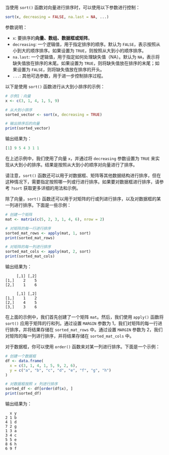 当使用 `sort()` 函数对向量进行排序时，可以使用以下参数进行控制：

```R
sort(x, decreasing = FALSE, na.last = NA, ...)
```
参数说明：
- `x`: 要排序的**向量、数组、数据框或矩阵**。
- `decreasing`: 一个逻辑值，用于指定排序的顺序。默认为 `FALSE`，表示按照从小到大的顺序排序。如果设置为 `TRUE`，则按照从大到小的顺序排序。
- `na.last`: 一个逻辑值，用于指定如何处理缺失值（NA）。默认为 `NA`，表示将缺失值放在排序的末尾。如果设置为 `TRUE`，则将缺失值放在排序的末尾；如果设置为 `FALSE`，则将缺失值放在排序的开头。
- `...`: 其他可选参数，用于进一步控制排序过程。

以下是使用 `sort()` 函数进行从大到小排序的示例：

```R
# 示例1：向量
x <- c(3, 1, 4, 1, 5, 9)

# 从大到小排序
sorted_vector <- sort(x, decreasing = TRUE)

# 输出排序后的向量
print(sorted_vector)
```

输出结果为：

```R
[1] 9 5 4 3 1 1
```

在上述示例中，我们使用了向量 `x`，并通过将 `decreasing` 参数设置为 `TRUE` 来实现从大到小的排序。结果是按照从大到小的顺序对向量进行了排序。

请注意，`sort()` 函数还可以用于对数据框、矩阵等其他数据结构进行排序，但在这种情况下，需要指定按照哪一列或行进行排序。如果要对数据框进行排序，请参考 `?sort` 获取更多详细的用法和示例。

除了向量，`sort()` 函数还可以用于对矩阵的行或列进行排序，以及对数据框的某一列进行排序。下面是一些示例：

```R
# 创建一个矩阵
mat <- matrix(c(5, 2, 3, 1, 4, 6), nrow = 2)

# 对矩阵的每一行进行排序
sorted_mat_rows <- apply(mat, 1, sort)
print(sorted_mat_rows)

# 对矩阵的每一列进行排序
sorted_mat_cols <- apply(mat, 2, sort)
print(sorted_mat_cols)
```

输出结果为：

```
     [,1] [,2]
[1,]    2    5
[2,]    1    6

     [,1] [,2]
[1,]    1    2
[2,]    4    5
[3,]    3    6
```

在上面的示例中，我们首先创建了一个矩阵 `mat`。然后，我们使用 `apply()` 函数将 `sort()` 应用于矩阵的行和列。通过设置 `MARGIN` 参数为 1，我们对矩阵的每一行进行排序，并将结果存储在 `sorted_mat_rows` 中。通过设置 `MARGIN` 参数为 2，我们对矩阵的每一列进行排序，并将结果存储在 `sorted_mat_cols` 中。

对于数据框，你可以使用 `order()` 函数来对某一列进行排序。下面是一个示例：
```R
# 创建一个数据框
df <- data.frame(
  x = c(3, 1, 4, 1, 5, 9, 2, 6),
  y = c("a", "b", "c", "d", "e", "f", "g", "h")
)

# 对数据框按照 x 列进行排序
sorted_df <- df[order(df$x), ]
print(sorted_df)
```

输出结果为：

```
  x y
2 1 b
4 1 d
7 2 g
1 3 a
3 4 c
5 5 e
8 6 h
6 9 f
```

